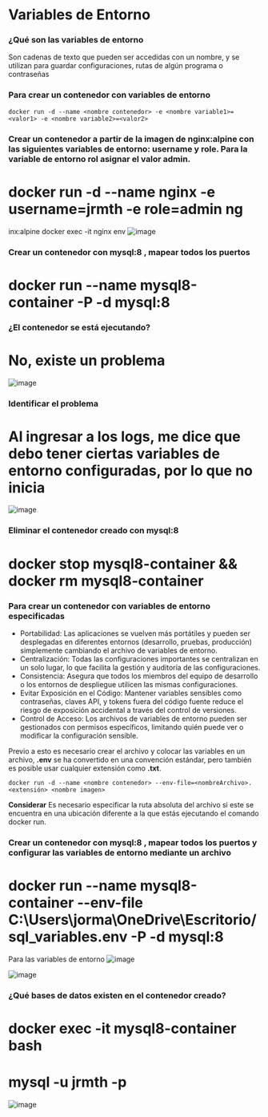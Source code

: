# Variables de Entorno
### ¿Qué son las variables de entorno
Son cadenas de texto que pueden ser accedidas con un nombre, y se utilizan para guardar configuraciones, rutas de algún programa o contraseñas

### Para crear un contenedor con variables de entorno

```
docker run -d --name <nombre contenedor> -e <nombre variable1>=<valor1> -e <nombre variable2>=<valor2>
```

### Crear un contenedor a partir de la imagen de nginx:alpine con las siguientes variables de entorno: username y role. Para la variable de entorno rol asignar el valor admin.

# docker run -d --name nginx -e username=jrmth -e role=admin ng
inx:alpine
docker exec -it nginx env
![image](https://github.com/JorMath/2024A-ISWD633-Practica2/assets/94020880/48ee6d32-ead4-4716-9c95-e9a08c6119c0)


### Crear un contenedor con mysql:8 , mapear todos los puertos
# docker run --name mysql8-container -P -d mysql:8

### ¿El contenedor se está ejecutando?
# No, existe un problema
![image](https://github.com/JorMath/2024A-ISWD633-Practica2/assets/94020880/38302dfd-e204-49de-b028-3096fb473757)

### Identificar el problema
# Al ingresar a los logs, me dice que debo tener ciertas variables de entorno configuradas, por lo que no inicia
![image](https://github.com/JorMath/2024A-ISWD633-Practica2/assets/94020880/92860ff4-c711-4fee-b573-3a4368f0ae83)

### Eliminar el contenedor creado con mysql:8 
# docker stop mysql8-container && docker rm mysql8-container

### Para crear un contenedor con variables de entorno especificadas
- Portabilidad: Las aplicaciones se vuelven más portátiles y pueden ser desplegadas en diferentes entornos (desarrollo, pruebas, producción) simplemente cambiando el archivo de variables de entorno.
- Centralización: Todas las configuraciones importantes se centralizan en un solo lugar, lo que facilita la gestión y auditoría de las configuraciones.
- Consistencia: Asegura que todos los miembros del equipo de desarrollo o los entornos de despliegue utilicen las mismas configuraciones.
- Evitar Exposición en el Código: Mantener variables sensibles como contraseñas, claves API, y tokens fuera del código fuente reduce el riesgo de exposición accidental a través del control de versiones.
- Control de Acceso: Los archivos de variables de entorno pueden ser gestionados con permisos específicos, limitando quién puede ver o modificar la configuración sensible.

Previo a esto es necesario crear el archivo y colocar las variables en un archivo, **.env** se ha convertido en una convención estándar, pero también es posible usar cualquier extensión como **.txt**.
```
docker run -d --name <nombre contenedor> --env-file=<nombreArchivo>.<extensión> <nombre imagen>
```
**Considerar**
Es necesario especificar la ruta absoluta del archivo si este se encuentra en una ubicación diferente a la que estás ejecutando el comando docker run.

### Crear un contenedor con mysql:8 , mapear todos los puertos y configurar las variables de entorno mediante un archivo
# docker run --name mysql8-container --env-file C:\Users\jorma\OneDrive\Escritorio/sql_variables.env -P -d mysql:8
Para las variables de entorno
![image](https://github.com/JorMath/2024A-ISWD633-Practica2/assets/94020880/a249e01b-b154-48d5-a1a5-b8cd31b6685f)

![image](https://github.com/JorMath/2024A-ISWD633-Practica2/assets/94020880/8d2f0185-a687-49ea-8e7c-ae038f3b2682)


### ¿Qué bases de datos existen en el contenedor creado?
# docker exec -it mysql8-container bash
# mysql -u jrmth -p
![image](https://github.com/JorMath/2024A-ISWD633-Practica2/assets/94020880/57775f65-4594-490c-967b-1464c45deea8)
